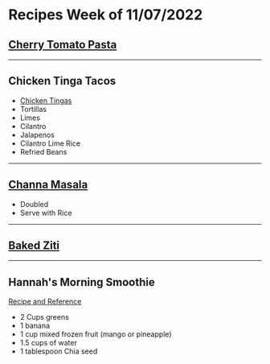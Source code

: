 # Recipes Week of 11/07/2022

## [Cherry Tomato Pasta](https://www.seriouseats.com/fast-easy-pasta-blistered-cherry-tomato-sauce-recipe?print)

---

## Chicken Tinga Tacos

- [Chicken Tingas](./OnePotChickenTinga.md)
- Tortillas
- Limes
- Cilantro 
- Jalapenos
- Cilantro Lime Rice
- Refried Beans

---

## [Channa Masala](./ChannaMasala.md)

- Doubled
- Serve with Rice

---

## [Baked Ziti](./BakedZiti.md)

---

## Hannah's Morning Smoothie

[Recipe and Reference](https://joyfoodsunshine.com/green-smoothie/)

- 2 Cups greens
- 1 banana
- 1 cup mixed frozen fruit (mango or pineapple)
- 1.5 cups of water
- 1 tablespoon Chia seed